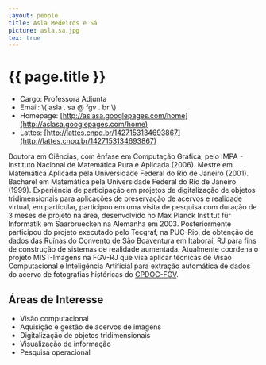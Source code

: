 ```yaml
---
layout: people
title: Asla Medeiros e Sá
picture: asla.sa.jpg
tex: true
---
```


# {{ page.title }}

- Cargo: Professora Adjunta
- Email: \\( asla . sa @ fgv . br \\)
- Homepage: [http://aslasa.googlepages.com/home](http://aslasa.googlepages.com/home)
- Lattes: [http://lattes.cnpq.br/1427153134693867](http://lattes.cnpq.br/1427153134693867)

Doutora em Ciências, com ênfase em Computação Gráfica, pelo IMPA -
Instituto Nacional de Matemática Pura e Aplicada (2006). Mestre em
Matemática Aplicada pela Universidade Federal do Rio de Janeiro
(2001). Bacharel em Matemática pela Universidade Federal do Rio de
Janeiro (1999). Experiência de participação em projetos de
digitalização de objetos tridimensionais para aplicações de
preservação de acervos e realidade virtual, em particular, participou
em uma visita de pesquisa com duração de 3 meses de projeto na área,
desenvolvido no Max Planck Institut für Informatik em Saarbruecken na
Alemanha em 2003. Posteriormente participou do projeto executado pelo
Tecgraf, na PUC-Rio, de obtenção de dados das Ruínas do Convento de
São Boaventura em Itaboraí, RJ para fins de construção de sistemas de
realidade aumentada. Atualmente coordena o projeto MIST-Imagens na
FGV-RJ que visa aplicar técnicas de Visão Computacional e Inteligência
Artificial para extração automática de dados do acervo de fotografias
históricas do [CPDOC-FGV](http://cpdoc.fgv.br/).

## Áreas de Interesse

- Visão computacional
- Aquisição e gestão de acervos de imagens 
- Digitalização de objetos tridimensionais
- Visualização de informação 
- Pesquisa operacional

 

